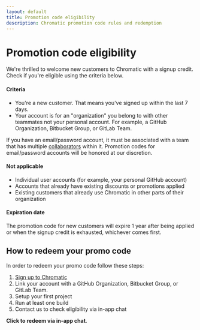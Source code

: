 ```yaml
---
layout: default
title: Promotion code eligibility
description: Chromatic promotion code rules and redemption
---
```


# Promotion code eligibility

We're thrilled to welcome new customers to Chromatic with a signup credit. Check if you're eligible using the criteria below.

#### Criteria

- You're a new customer. That means you've signed up within the last 7 days.
- Your account is for an "organization" you belong to with other teammates not your personal account. For example, a GitHub Organization, Bitbucket Group, or GitLab Team.

<div class="aside">

If you have an email/password account, it must be associated with a team that has multiple [collaborators](collaborators) within it. Promotion codes for email/password accounts will be honored at our discretion.

</div>

#### Not applicable

- Individual user accounts (for example, your personal GitHub account)
- Accounts that already have existing discounts or promotions applied
- Existing customers that already use Chromatic in other parts of their organization

#### Expiration date

The promotion code for new customers will expire 1 year after being applied or when the signup credit is exhausted, whichever comes first.

## How to redeem your promo code

In order to redeem your promo code follow these steps:

1. [Sign up to Chromatic](/start?startWithSignup=true)
2. Link your account with a GitHub Organization, Bitbucket Group, or GitLab Team.
3. Setup your first project
4. Run at least one build
5. Contact us to check eligibility via in-app chat

<a class="intercom-promotion-code-qualification-bot"><b>Click to redeem via in-app chat</b></a>.
